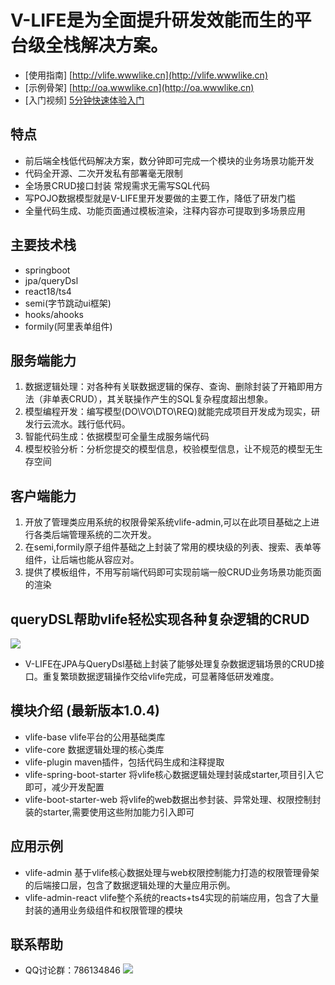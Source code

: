 

# V-LIFE是为全面提升研发效能而生的平台级全栈解决方案。

- [使用指南] [http://vlife.wwwlike.cn](http://vlife.wwwlike.cn)
- [示例骨架] [http://oa.wwwlike.cn](http://oa.wwwlike.cn)
- [入门视频] [5分钟快速体验入门](https://www.bilibili.com/video/BV1sT411c71v/?vd_source=4c025d49e1ac4adb74b6dd2a39ce185e&t=119.6)

## 特点
- 前后端全栈低代码解决方案，数分钟即可完成一个模块的业务场景功能开发
- 代码全开源、二次开发私有部署毫无限制
- 全场景CRUD接口封装 常规需求无需写SQL代码
- 写POJO数据模型就是V-LIFE里开发要做的主要工作，降低了研发门槛
- 全量代码生成、功能页面通过模板渲染，注释内容亦可提取到多场景应用

## 主要技术栈
- springboot
- jpa/queryDsl
- react18/ts4
- semi(字节跳动ui框架)
- hooks/ahooks
- formily(阿里表单组件)

## 服务端能力
1. 数据逻辑处理：对各种有关联数据逻辑的保存、查询、删除封装了开箱即用方法（非单表CRUD），其关联操作产生的SQL复杂程度超出想象。
2. 模型编程开发：编写模型(DO\VO\DTO\REQ)就能完成项目开发成为现实，研发行云流水。践行低代码。
3. 智能代码生成：依据模型可全量生成服务端代码
4. 模型校验分析：分析您提交的模型信息，校验模型信息，让不规范的模型无生存空间

## 客户端能力
1. 开放了管理类应用系统的权限骨架系统vlife-admin,可以在此项目基础之上进行各类后端管理系统的二次开发。
2. 在semi,formily原子组件基础之上封装了常用的模块级的列表、搜索、表单等组件，让后端也能从容应对。
3. 提供了模板组件，不用写前端代码即可实现前端一般CRUD业务场景功能页面的渲染

##  queryDSL帮助vlife轻松实现各种复杂逻辑的CRUD
![](http://vlife.wwwlike.cn/static/img/relation.png)
* V-LIFE在JPA与QueryDsl基础上封装了能够处理复杂数据逻辑场景的CRUD接口。重复繁琐数据逻辑操作交给vlife完成，可显著降低研发难度。

## 模块介绍 (最新版本1.0.4)
- vlife-base vlife平台的公用基础类库
- vlife-core 数据逻辑处理的核心类库
- vlife-plugin maven插件，包括代码生成和注释提取
- vlife-spring-boot-starter 将vlife核心数据逻辑处理封装成starter,项目引入它即可，减少开发配置
- vlife-boot-starter-web    将vlife的web数据出参封装、异常处理、权限控制封装的starter,需要使用这些附加能力引入即可

## 应用示例
- vlife-admin 基于vlife核心数据处理与web权限控制能力打造的权限管理骨架的后端接口层，包含了数据逻辑处理的大量应用示例。
- vlife-admin-react vlife整个系统的reacts+ts4实现的前端应用，包含了大量封装的通用业务级组件和权限管理的模块

## 联系帮助
- QQ讨论群：786134846
  ![](http://vlife.wwwlike.cn/static/img/qq_qun_786134846.png)
